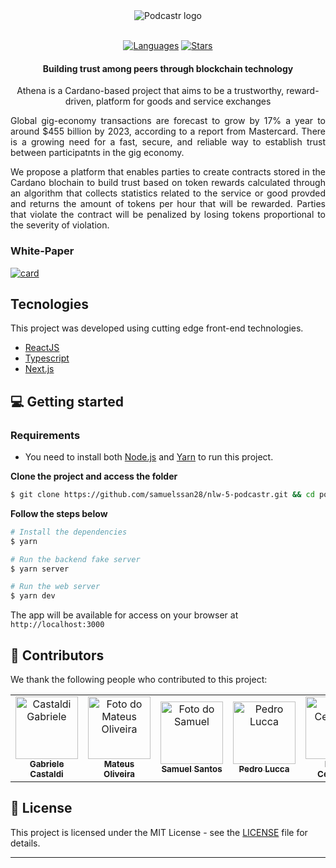 <div align="center">
  <img src="https://github.com/SamuelSSan28/athena-frontend/blob/dev/public/logo.png" alt="Podcastr logo">
  
  <br/>
   <br/>

[![Languages](https://img.shields.io/github/languages/count/samuelssan28/athena-frontend?color=%23004AAD&style=flat-square)](#)
[![Stars](https://img.shields.io/github/stars/samuelssan28/athena-frontend?color=004AAD&style=flat-square)](https://github.com/samuelssan28/athena-frontend/stargazers)

</div>

<h4 align="center">
 Building trust among peers through blockchain technology
</h4>


<p align="center"> 
Athena is a Cardano-based project that aims to be a trustworthy, reward-driven, platform for goods and service exchanges
</p>

<p align="justify">
 Global gig-economy transactions are forecast to grow by 17% a year to around $455 billion by 2023, according to a report from Mastercard. 
 There is a growing need for a fast, secure, and reliable way to establish trust between participatnts in the gig economy. 
</p>

<p align="justify">
 We propose a platform that enables parties to create contracts stored in the Cardano blochain to build trust based on token rewards calculated through an algorithm that collects statistics related to the service or good provded and returns the amount of tokens per hour that will be rewarded. Parties that violate the contract will be penalized by losing tokens proportional to the severity of violation.
</p>

### White-Paper
[![card](https://github-readme-stats.vercel.app/api/pin/?username=mateusap1&repo=DigiServices)](https://github.com/mateusap1/)


## Tecnologies
This project was developed using cutting edge front-end technologies.


- [ReactJS](https://reactjs.org/)
- [Typescript](https://www.typescriptlang.org/)
- [Next.js](https://nextjs.org/)

## 💻 Getting started

### Requirements

- You need to install both [Node.js](https://nodejs.org/en/download/) and [Yarn](https://yarnpkg.com/) to run this project.

**Clone the project and access the folder**

```bash
$ git clone https://github.com/samuelssan28/nlw-5-podcastr.git && cd podcastr
```

**Follow the steps below**

```bash
# Install the dependencies
$ yarn

# Run the backend fake server
$ yarn server

# Run the web server
$ yarn dev
```

The app will be available for access on your browser at `http://localhost:3000`

## 🤝 Contributors

We thank the following people who contributed to this project:

<table>
  <tr>
    <td align="center">
      <a href="#">
        <img src="https://avatars.githubusercontent.com/u/54087364?v=4" width="100px;" alt="Castaldi Gabriele"/><br>
        <sub>
          <b>Gabriele Castaldi</b>
        </sub>
      </a>
    </td>
    <td align="center">
      <a href="#">
        <img src="https://avatars.githubusercontent.com/u/59973378?v=4" width="100px;" alt="Foto do Mateus Oliveira"/><br>
        <sub>
          <b>Mateus Oliveira</b>
        </sub>
      </a>
    </td>
    <td align="center">
      <a href="#">
        <img src="https://avatars.githubusercontent.com/u/42661697?v=4" width="100px;" alt="Foto do Samuel"/><br>
        <sub>
          <b>Samuel Santos</b>
        </sub>
      </a>
    </td>
    <td align="center">
      <a href="#">
        <img src="https://avatars.githubusercontent.com/u/48389824?v=4" width="100px;" alt="Pedro Lucca"/><br>
        <sub>
          <b>Pedro Lucca</b>
        </sub>
      </a>
    </td>
    <td align="center">
      <a href="#">
        <img src="https://avatars.githubusercontent.com/u/57373773?v=4" width="100px;" alt="Naum Celestino"/><br>
        <sub>
          <b>Naum Celestino</b>
        </sub>
      </a>
    </td>
    <td align="center">
      <a href="#">
        <img src="https://avatars.githubusercontent.com/u/43761534?v=4" width="100px;" alt="Manassés Silva"/><br>
        <sub>
          <b>Manassés Silva</b>
        </sub>
      </a>
    </td>
  </tr>
</table>

## 📝 License

This project is licensed under the MIT License - see the [LICENSE](LICENSE) file for details.

---
